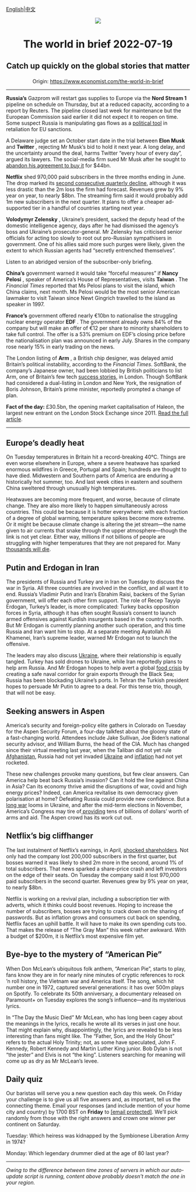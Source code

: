[English](https://github.com/arielherself/espresso/blob/main/README.md)|[中文](https://github-com.translate.goog/arielherself/espresso/blob/main/README.md?_x_tr_sl=en&_x_tr_tl=zh-CN&_x_tr_hl=zh-CN&_x_tr_pto=wapp)

<div align="center"><img src="https://cdn.static-economist.com/sites/all/themes/econfinal/images/svg/logo.svg" align-center /></div>

# <p align="center">The world in brief 2022-07-19</p>

## <p align="center">Catch up quickly on the global stories that matter</p>

<p align="center">Origin: <a href="https://www.economist.com/the-world-in-brief">https://www.economist.com/the-world-in-brief</a><hr>

 **Russia’s** Gazprom will restart gas supplies to Europe via the **Nord Stream 1** pipeline on schedule on Thursday, but at a reduced capacity, according to a report by Reuters. The pipeline closed last week for maintenance but the European Commission said earlier it did not expect it to reopen on time. Some suspect Russia is manipulating gas flows as a [political tool](https://www.economist.com/europe/2022/07/11/europe-is-preparing-for-russian-gas-to-be-cut-off-this-winter) in retaliation for EU sanctions.

A Delaware judge set an October start date in the trial between **Elon Musk** and **Twitter** , rejecting Mr Musk’s bid to hold it next year. A long delay, and the uncertainty around the deal, harms Twitter “every hour of every day”, argued its lawyers. The social-media firm sued Mr Musk after he sought to [abandon his agreement to buy it](https://www.economist.com/business/2022/07/11/with-or-without-elon-musk-twitter-is-overdue-a-shake-up) for $44bn.

 **Netflix** shed 970,000 paid subscribers in the three months ending in June. The drop marked its [second consecutive quarterly decline](https://www.economist.com/business/netflix-sheds-subscribers-and-170bn-in-market-value/21808847), although it was less drastic than the 2m loss the firm had forecast. Revenues grew by 9% year on year, to nearly $8bn. The streaming firm said it would probably add 1m new subscribers in the next quarter. It plans to offer a cheaper ad-supported tier in a handful of countries starting next year.

 **Volodymyr Zelensky** , Ukraine’s president, sacked the deputy head of the domestic intelligence agency, days after he had dismissed the agency’s boss and Ukraine’s prosecutor-general. Mr Zelensky has criticised senior officials for acting too slowly to root out pro-Russian sympathisers in government. One of his allies said more such purges were likely, given the extent to which Russian agents had “secretly entrenched themselves”.

Listen to an abridged version of the subscriber-only briefing.

 **China’s** government warned it would take “forceful measures” if **Nancy Pelosi** , speaker of America’s House of Representatives, visits **Taiwan** . The <em>Financial Times</em> reported that Ms Pelosi plans to visit the island, which China claims, next month. Ms Pelosi would be the most senior American lawmaker to visit Taiwan since Newt Gingrich travelled to the island as speaker in 1997.

 **France’s** government offered nearly €10bn to nationalise the struggling nuclear energy operator **EDF** . The government already owns 84% of the company but will make an offer of €12 per share to minority shareholders to take full control. The offer is a 53% premium on EDF’s closing price before the nationalisation plan was announced in early July. Shares in the company rose nearly 15% in early trading on the news.

The London listing of **Arm** , a British chip designer, was delayed amid Britain’s political instability, according to the <em>Financial Times</em>. SoftBank, the company’s Japanese owner, had been lobbied by British politicians to list Arm, one of Britain’s few tech [success stories](https://www.economist.com/business/2022/06/22/why-everyone-wants-arm), in London. Though SoftBank had considered a dual-listing in London and New York, the resignation of Boris Johnson, Britain’s prime minister, reportedly prompted a change of plan.

 **Fact of the day:** £30.5bn, the opening market capitalisation of Haleon, the largest new entrant on the London Stock Exchange since 2011. [Read the full article](https://www.economist.com/britain/2022/07/18/haleons-listing-shows-the-woes-of-the-london-stock-exchange).

----------

## Europe’s deadly heat

On Tuesday temperatures in Britain hit a record-breaking 40°C. Things are even worse elsewhere in Europe, where a severe heatwave has sparked enormous wildfires in Greece, Portugal and Spain; hundreds are thought to have died. Midwestern and Southern parts of America are enduring a historically hot summer, too. And last week cities in eastern and southern China sweltered through unusually high temperatures.

Heatwaves are becoming more frequent, and worse, because of climate change. They are also more likely to happen simultaneously across countries. This could be because it is hotter everywhere: with each fraction of a degree of global warming, temperature spikes become more extreme. Or it might be because climate change is altering the jet stream—the name given to air currents that snake through the upper atmosphere—though the link is not yet clear. Either way, millions if not billions of people are struggling with higher temperatures that they are not prepared for. Many [thousands will die](https://www.economist.com/leaders/2021/07/03/the-danger-posed-by-heatwaves-deserves-to-be-taken-more-seriously).

## Putin and Erdogan in Iran

The presidents of Russia and Turkey are in Iran on Tuesday to discuss the war in Syria. All three countries are involved in the conflict, and all want it to end. Russia’s Vladimir Putin and Iran’s Ebrahim Raisi, backers of the Syrian government, will offer each other firm support. The role of Recep Tayyip Erdogan, Turkey’s leader, is more complicated: Turkey backs opposition forces in Syria, although it has often sought Russia’s consent to launch armed offensives against Kurdish insurgents based in the country’s north. But Mr Erdogan is currently planning another such operation, and this time Russia and Iran want him to stop. At a separate meeting Ayatollah Ali Khamenei, Iran’s supreme leader, warned Mr Erdogan not to launch the offensive. 

The leaders may also discuss [Ukraine](https://www.economist.com/ukraine-crisis), where their relationship is equally tangled. Turkey has sold drones to Ukraine, while Iran reportedly plans to help arm Russia. And Mr Erdogan hopes to help avert a global [food crisis](https://www.economist.com/leaders/2022/05/19/the-coming-food-catastrophe) by creating a safe naval corridor for grain exports through the Black Sea; Russia has been blockading Ukraine’s ports. In Tehran the Turkish president hopes to persuade Mr Putin to agree to a deal. For this tense trio, though, that will not be easy.

## Seeking answers in Aspen

America’s security and foreign-policy elite gathers in Colorado on Tuesday for the Aspen Security Forum, a four-day talkfest about the gloomy state of a fast-changing world. Attendees include Jake Sullivan, Joe Biden’s national security advisor, and William Burns, the head of the CIA. Much has changed since their virtual meeting last year, when the Taliban did not yet rule [Afghanistan](https://www.economist.com/afghanistan), Russia had not yet invaded [Ukraine](https://www.economist.com/ukraine-crisis) and [inflation](https://www.economist.com/finance-and-economics/2022/07/13/american-inflation-tops-forecasts-yet-again-adding-to-recession-risks) had not yet rocketed.

These new challenges provoke many questions, but few clear answers. Can America help beat back Russia’s invasion? Can it hold the line against China in Asia? Can its economy thrive amid the disruptions of war, covid and high energy prices? Indeed, can America revitalise its own democracy given polarisation at home? Defeating Russia could provide new confidence. But a [long war](https://www.economist.com/leaders/2022/06/30/how-to-win-ukraines-long-war) looms in Ukraine, and after the mid-term elections in November, America’s Congress may tire of[ providing](https://www.economist.com/united-states/2022/07/17/is-america-growing-weary-of-the-long-war-in-ukraine) tens of billions of dollars’ worth of arms and aid. The Aspen crowd has its work cut out.

## Netflix’s big cliffhanger

The last instalment of Netflix’s earnings, in April, [shocked shareholders](https://www.economist.com/business/netflix-sheds-subscribers-and-170bn-in-market-value/21808847). Not only had the company lost 200,000 subscribers in the first quarter, but bosses warned it was likely to shed 2m more in the second, around 1% of total subscribers. That news sparked a share-price crash and left investors on the edge of their seats. On Tuesday the company said it lost 970,000 paid subscribers in the second quarter. Revenues grew by 9% year on year, to nearly $8bn.

Netflix is working on a revival plan, including a subscription tier with adverts, which it thinks could boost revenues. Hoping to increase the number of subscribers, bosses are trying to crack down on the sharing of passwords. But as inflation grows and consumers cut back on spending, Netflix faces an uphill battle. It will have to make its own spending cuts too. That makes the release of “The Gray Man” this week rather awkward. With a budget of $200m, it is Netflix’s most expensive film yet.

## Bye-bye to the mystery of “American Pie”

When Don McLean’s ubiquitous folk anthem, “American Pie”, starts to play, fans know they are in for nearly nine minutes of cryptic references to rock ’n roll history, the Vietnam war and America itself. The song, which hit number one in 1972, captured several generations: it has over 500m plays on Spotify. To celebrate its 50th anniversary, a documentary released on Paramount+ on Tuesday explores the song’s influence—and its mysterious lyrics.

In “The Day the Music Died” Mr McLean, who has long been cagey about the meanings in the lyrics, recalls he wrote all its verses in just one hour. That might explain why, disappointingly, the lyrics are revealed to be less interesting than fans might like. The “Father, Son, and the Holy Ghost” refers to the actual Holy Trinity; not, as some have speculated, John F. Kennedy, Robert Kennedy and Martin Luther King junior. Bob Dylan is not “the jester” and Elvis is not “the king”. Listeners searching for meaning will come up as dry as Mr McLean’s levee.

## Daily quiz

Our baristas will serve you a new question each day this week. On Friday your challenge is to give us all five answers and, as important, tell us the connecting theme. Email your responses (and include mention of your home city and country) by 1700 BST on **Friday** to [<span class="__cf_email__" data-cfemail="faab8f9380bf898a889f898995ba9f999594959793898ed4999597">[email&#160;protected]</span>](https://mail.google.com/mail/?view=cm&amp;fs=1&amp;tf=1&amp;to=QuizEspresso@economist.com). We’ll pick randomly from those with the right answers and crown one winner per continent on Saturday.

Tuesday: Which heiress was kidnapped by the Symbionese Liberation Army in 1974?

Monday: Which legendary drummer died at the age of 80 last year?

----------

*Owing to the difference between time zones of servers in which our auto-update script is running, content above probably doesn't match the one in your region.*
